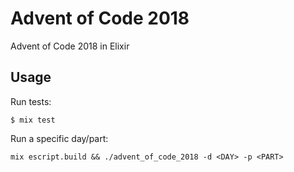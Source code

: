 # Advent of Code 2018

Advent of Code 2018 in Elixir

## Usage

Run tests:

```
$ mix test
```

Run a specific day/part:

```
mix escript.build && ./advent_of_code_2018 -d <DAY> -p <PART>
```